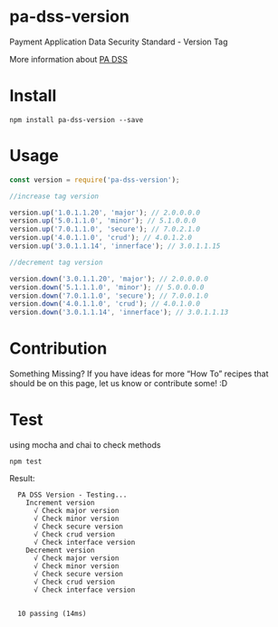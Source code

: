 # pa-dss-version

Payment Application Data Security Standard - Version Tag

More information about [PA DSS](https://www.pcisecuritystandards.org/)

# Install

```
npm install pa-dss-version --save
```

# Usage

```js
const version = require('pa-dss-version');

//increase tag version

version.up('1.0.1.1.20', 'major'); // 2.0.0.0.0
version.up('5.0.1.1.0', 'minor'); // 5.1.0.0.0
version.up('7.0.1.1.0', 'secure'); // 7.0.2.1.0
version.up('4.0.1.1.0', 'crud'); // 4.0.1.2.0
version.up('3.0.1.1.14', 'innerface'); // 3.0.1.1.15

//decrement tag version

version.down('3.0.1.1.20', 'major'); // 2.0.0.0.0
version.down('5.1.1.1.0', 'minor'); // 5.0.0.0.0
version.down('7.0.1.1.0', 'secure'); // 7.0.0.1.0
version.down('4.0.1.1.0', 'crud'); // 4.0.1.0.0
version.down('3.0.1.1.14', 'innerface'); // 3.0.1.1.13
```

# Contribution

Something Missing?
If you have ideas for more “How To” recipes that should be on this page, let us know or contribute some! :D

# Test

using mocha and chai to check methods

```
npm test
```

Result:

```
  PA DSS Version - Testing...
    Increment version
      √ Check major version
      √ Check minor version
      √ Check secure version
      √ Check crud version
      √ Check interface version
    Decrement version
      √ Check major version
      √ Check minor version
      √ Check secure version
      √ Check crud version
      √ Check interface version


  10 passing (14ms)
```
